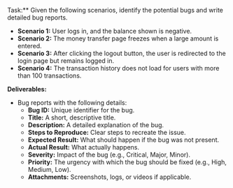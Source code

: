
Task:** Given the following scenarios, identify the potential bugs and write detailed bug reports.

- **Scenario 1:** User logs in, and the balance shown is negative.
- **Scenario 2:** The money transfer page freezes when a large amount is entered.
- **Scenario 3:** After clicking the logout button, the user is redirected to the login page but remains logged in.
- **Scenario 4:** The transaction history does not load for users with more than 100 transactions.

**Deliverables:**
- Bug reports with the following details:
  - **Bug ID:** Unique identifier for the bug.
  - **Title:** A short, descriptive title.
  - **Description:** A detailed explanation of the bug.
  - **Steps to Reproduce:** Clear steps to recreate the issue.
  - **Expected Result:** What should happen if the bug was not present.
  - **Actual Result:** What actually happens.
  - **Severity:** Impact of the bug (e.g., Critical, Major, Minor).
  - **Priority:** The urgency with which the bug should be fixed (e.g., High, Medium, Low).
  - **Attachments:** Screenshots, logs, or videos if applicable.

